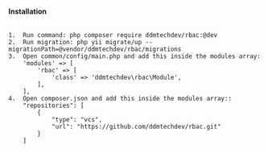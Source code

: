 <h4>Installation</h4>
<code>
1.  Run command: php composer require ddmtechdev/rbac:@dev
2.  Run migration: php yii migrate/up --migrationPath=@vendor/ddmtechdev/rbac/migrations
3.  Open common/config/main.php and add this inside the modules array:
    'modules' => [
        'rbac' => [
            'class' => 'ddmtechdev\rbac\Module',
        ],
    ],
4.  Open composer.json and add this inside the modules array:: 
    "repositories": [
        {
            "type": "vcs",
            "url": "https://github.com/ddmtechdev/rbac.git"
        }
    ]
</code>
